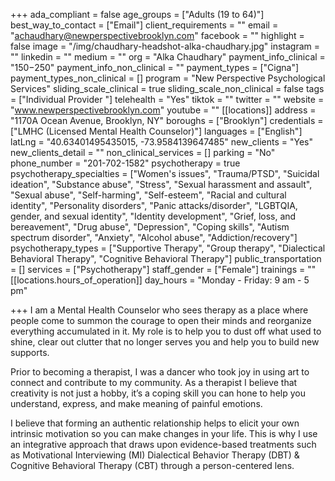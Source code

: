 +++
ada_compliant = false
age_groups = ["Adults (19 to 64)"]
best_way_to_contact = ["Email"]
client_requirements = ""
email = "achaudhary@newperspectivebrooklyn.com"
facebook = ""
highlight = false
image = "/img/chaudhary-headshot-alka-chaudhary.jpg"
instagram = ""
linkedin = ""
medium = ""
org = "Alka Chaudhary"
payment_info_clinical = "$150-$250"
payment_info_non_clinical = ""
payment_types = ["Cigna"]
payment_types_non_clinical = []
program = "New Perspective Psychological Services"
sliding_scale_clinical = true
sliding_scale_non_clinical = false
tags = ["Individual Provider "]
telehealth = "Yes"
tiktok = ""
twitter = ""
website = "www.newperspectivebrooklyn.com"
youtube = ""
[[locations]]
address = "1170A Ocean Avenue, Brooklyn, NY"
boroughs = ["Brooklyn"]
credentials = ["LMHC (Licensed Mental Health Counselor)"]
languages = ["English"]
latLng = "40.63401495435015, -73.9584139647485"
new_clients = "Yes"
new_clients_detail = ""
non_clinical_services = []
parking = "No"
phone_number = "201-702-1582"
psychotherapy = true
psychotherapy_specialties = ["Women's issues", "Trauma/PTSD", "Suicidal ideation", "Substance abuse", "Stress", "Sexual harassment and assault", "Sexual abuse", "Self-harming", "Self-esteem", "Racial and cultural identity", "Personality disorders", "Panic attacks/disorder", "LGBTQIA, gender, and sexual identity", "Identity development", "Grief, loss, and bereavement", "Drug abuse", "Depression", "Coping skills", "Autism spectrum disorder", "Anxiety", "Alcohol abuse", "Addiction/recovery"]
psychotherapy_types = ["Supportive Therapy", "Group therapy", "Dialectical Behavioral Therapy", "Cognitive Behavioral Therapy"]
public_transportation = []
services = ["Psychotherapy"]
staff_gender = ["Female"]
trainings = ""
[[locations.hours_of_operation]]
day_hours = "Monday - Friday: 9 am - 5 pm"

+++
I am a Mental Health Counselor who sees therapy as a place where people come to summon the courage to open their minds and reorganize everything accumulated in it. My role is to help you to dust off what used to shine, clear out clutter that no longer serves you and help you to build new supports.  
  
Prior to becoming a therapist, I was a dancer who took joy in using art to connect and contribute to my community. As a therapist I believe that creativity is not just a hobby, it’s a coping skill you can hone to help you understand, express, and make meaning of painful emotions.  
  
I believe that forming an authentic relationship helps to elicit your own intrinsic motivation so you can make changes in your life. This is why I use an integrative approach that draws upon evidence-based treatments such as Motivational Interviewing (MI) Dialectical Behavior Therapy (DBT) & Cognitive Behavioral Therapy (CBT) through a person-centered lens.